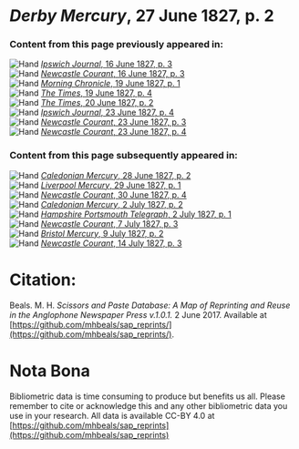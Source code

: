 # *Derby Mercury*, 27 June 1827, p. 2  
  
### Content from this page previously appeared in:  
![Hand](http://scissorsandpaste.net/wp-content/uploads/2017/06/smallhandpointer.png) [*Ipswich Journal*, 16 June 1827, p. 3](https://mhbeals.github.io/sap_html/Ipswich-Journal/Ipswich-Journal-16-June-1827-p-3)  
![Hand](http://scissorsandpaste.net/wp-content/uploads/2017/06/smallhandpointer.png) [*Newcastle Courant*, 16 June 1827, p. 3](https://mhbeals.github.io/sap_html/Newcastle-Courant/Newcastle-Courant-16-June-1827-p-3)  
![Hand](http://scissorsandpaste.net/wp-content/uploads/2017/06/smallhandpointer.png) [*Morning Chronicle*, 19 June 1827, p. 1](https://mhbeals.github.io/sap_html/Morning-Chronicle/Morning-Chronicle-19-June-1827-p-1)  
![Hand](http://scissorsandpaste.net/wp-content/uploads/2017/06/smallhandpointer.png) [*The Times*, 19 June 1827, p. 4](https://mhbeals.github.io/sap_html/The-Times/The-Times-19-June-1827-p-4)  
![Hand](http://scissorsandpaste.net/wp-content/uploads/2017/06/smallhandpointer.png) [*The Times*, 20 June 1827, p. 2](https://mhbeals.github.io/sap_html/The-Times/The-Times-20-June-1827-p-2)  
![Hand](http://scissorsandpaste.net/wp-content/uploads/2017/06/smallhandpointer.png) [*Ipswich Journal*, 23 June 1827, p. 4](https://mhbeals.github.io/sap_html/Ipswich-Journal/Ipswich-Journal-23-June-1827-p-4)  
![Hand](http://scissorsandpaste.net/wp-content/uploads/2017/06/smallhandpointer.png) [*Newcastle Courant*, 23 June 1827, p. 3](https://mhbeals.github.io/sap_html/Newcastle-Courant/Newcastle-Courant-23-June-1827-p-3)  
![Hand](http://scissorsandpaste.net/wp-content/uploads/2017/06/smallhandpointer.png) [*Newcastle Courant*, 23 June 1827, p. 4](https://mhbeals.github.io/sap_html/Newcastle-Courant/Newcastle-Courant-23-June-1827-p-4)  
  
### Content from this page subsequently appeared in:  
![Hand](http://scissorsandpaste.net/wp-content/uploads/2017/06/smallhandpointer.png) [*Caledonian Mercury*, 28 June 1827, p. 2](https://mhbeals.github.io/sap_html/Caledonian-Mercury/Caledonian-Mercury-28-June-1827-p-2)  
![Hand](http://scissorsandpaste.net/wp-content/uploads/2017/06/smallhandpointer.png) [*Liverpool Mercury*, 29 June 1827, p. 1](https://mhbeals.github.io/sap_html/Liverpool-Mercury/Liverpool-Mercury-29-June-1827-p-1)  
![Hand](http://scissorsandpaste.net/wp-content/uploads/2017/06/smallhandpointer.png) [*Newcastle Courant*, 30 June 1827, p. 4](https://mhbeals.github.io/sap_html/Newcastle-Courant/Newcastle-Courant-30-June-1827-p-4)  
![Hand](http://scissorsandpaste.net/wp-content/uploads/2017/06/smallhandpointer.png) [*Caledonian Mercury*, 2 July 1827, p. 2](https://mhbeals.github.io/sap_html/Caledonian-Mercury/Caledonian-Mercury-2-July-1827-p-2)  
![Hand](http://scissorsandpaste.net/wp-content/uploads/2017/06/smallhandpointer.png) [*Hampshire Portsmouth Telegraph*, 2 July 1827, p. 1](https://mhbeals.github.io/sap_html/Hampshire-Portsmouth-Telegraph/Hampshire-Portsmouth-Telegraph-2-July-1827-p-1)  
![Hand](http://scissorsandpaste.net/wp-content/uploads/2017/06/smallhandpointer.png) [*Newcastle Courant*, 7 July 1827, p. 3](https://mhbeals.github.io/sap_html/Newcastle-Courant/Newcastle-Courant-7-July-1827-p-3)  
![Hand](http://scissorsandpaste.net/wp-content/uploads/2017/06/smallhandpointer.png) [*Bristol Mercury*, 9 July 1827, p. 2](https://mhbeals.github.io/sap_html/Bristol-Mercury/Bristol-Mercury-9-July-1827-p-2)  
![Hand](http://scissorsandpaste.net/wp-content/uploads/2017/06/smallhandpointer.png) [*Newcastle Courant*, 14 July 1827, p. 3](https://mhbeals.github.io/sap_html/Newcastle-Courant/Newcastle-Courant-14-July-1827-p-3)  


# Citation: 

Beals. M. H. *Scissors and Paste Database: A Map of Reprinting and Reuse in the Anglophone Newspaper Press v.1.0.1.* 2 June 2017. Available at [https://github.com/mhbeals/sap_reprints/](https://github.com/mhbeals/sap_reprints/). 

# Nota Bona

Bibliometric data is time consuming to produce but benefits us all. Please remember to cite or acknowledge this and any other bibliometric data you use in your research. All data is available CC-BY 4.0 at [https://github.com/mhbeals/sap_reprints](https://github.com/mhbeals/sap_reprints)